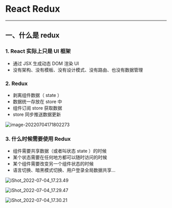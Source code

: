 #  React Redux

------

## 一、什么是 redux

### 1. React 实际上只是 UI 框架

+ 通过 JSX 生成动态 DOM 渲染 UI
+ 没有架构、没有模板、没有设计模式、没有路由、也没有数据管理

### 2. Redux

+ 剥离组件数据（ state ）
+ 数据统一存放在 store 中
+ 组件订阅 store 获取数据
+ store 同步推送数据更新

![image-20220704171802273](https://burt-markdown.oss-cn-shenzhen.aliyuncs.com/markdown/image-20220704171802273.png)

### 3. 什么时候需要使用 Redux

+ 组件需要共享数据（或者叫状态 state ）的时候
+ 某个状态需要在任何地方都可以随时访问的时候
+ 某个组件需要改变另一个组件状态的时候
+ 语言切换、暗黑模式切换、用户登录全局数据共享...

![iShot_2022-07-04_17.23.49](https://burt-markdown.oss-cn-shenzhen.aliyuncs.com/markdown/iShot_2022-07-04_17.23.49.png)

![iShot_2022-07-04_17.29.47](https://burt-markdown.oss-cn-shenzhen.aliyuncs.com/markdown/iShot_2022-07-04_17.29.47.png)

![iShot_2022-07-04_17.30.21](https://burt-markdown.oss-cn-shenzhen.aliyuncs.com/markdown/iShot_2022-07-04_17.30.21.png)